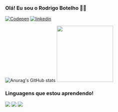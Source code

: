 ### Olá! Eu sou o Rodrigo Botelho 🗿🍷

[![Codepen](https://img.shields.io/badge/Codepen-000000?style=for-the-badge&logo=codepen&logoColor=white)](https://codepen.io/rodrigocbotelho)
[![linkedin](https://img.shields.io/badge/LinkedIn-0077B5?style=for-the-badge&logo=linkedin&logoColor=white)](https://www.linkedin.com/in/rodrigo-botelho-881535248/)

![Anurag's GitHub stats](https://github-readme-stats.vercel.app/api?username=rodrigocbotelho&show_icons=true&theme=nord)
<img height="180em" src="https://github-readme-stats.vercel.app/api/top-langs/?username=rodrigocbotelho&layout=compact&langs_count=7&theme=dracula"/>

<h3>Linguagens que estou aprendendo!</h3>
<div>
  <img src="https://img.shields.io/badge/HTML5-E34F26?style=for-the-badge&logo=html5&logoColor=white">
  <img src="https://img.shields.io/badge/CSS3-1572B6?style=for-the-badge&logo=css3&logoColor=white">
  <img src="https://img.shields.io/badge/JavaScript-323330?style=for-the-badge&logo=javascript&logoColor=F7DF1E">
</div>
